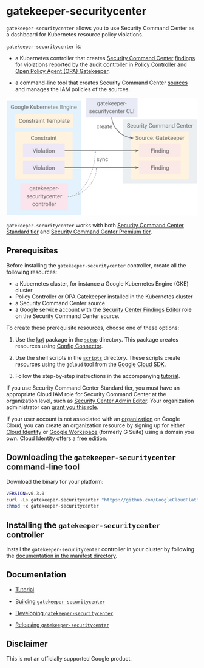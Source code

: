 # gatekeeper-securitycenter

`gatekeeper-securitycenter` allows you to use Security Command Center as a
dashboard for Kubernetes resource policy violations.

`gatekeeper-securitycenter` is:

-   a Kubernetes controller that creates
    [Security Command Center](https://cloud.google.com/security-command-center/docs)
    [findings](https://cloud.google.com/security-command-center/docs/reference/rest/v1/organizations.sources.findings)
    for violations reported by the
    [audit controller](https://cloud.google.com/anthos-config-management/docs/how-to/auditing-constraints)
    in
    [Policy Controller](https://cloud.google.com/anthos-config-management/docs/concepts/policy-controller)
    and
    [Open Policy Agent (OPA) Gatekeeper](https://github.com/open-policy-agent/gatekeeper).

-   a command-line tool that creates Security Command Center
    [sources](https://cloud.google.com/security-command-center/docs/reference/rest/v1/organizations.sources)
    and manages the IAM policies of the sources.

![Architecture](docs/architecture.svg)

`gatekeeper-securitycenter` works with both
[Security Command Center Standard tier](https://cloud.google.com/security-command-center/pricing#standard_tier_pricing)
and
[Security Command Center Premium tier](https://cloud.google.com/security-command-center/pricing#premium_tier_pricing).

## Prerequisites

Before installing the `gatekeeper-securitycenter` controller, create all the
following resources:

-   a Kubernetes cluster, for instance a Google Kubernetes Engine (GKE) cluster
-   Policy Controller or OPA Gatekeeper installed in the Kubernetes cluster
-   a Security Command Center source
-   a Google service account with the
    [Security Center Findings Editor](https://cloud.google.com/security-command-center/docs/access-control)
    role on the Security Command Center source.

To create these prerequisite resources, choose one of these options:

1.  Use the [kpt](https://kpt.dev) package in the [`setup`](setup) directory.
    This package creates resources using
    [Config Connector](https://cloud.google.com/config-connector/docs/overview).

2.  Use the shell scripts in the [`scripts`](scripts) directory. These scripts
    create resources using the `gcloud` tool from the
    [Google Cloud SDK](https://cloud.google.com/sdk).

3.  Follow the step-by-step instructions in the accompanying
    [tutorial](https://cloud.google.com/architecture/reporting-policy-controller-audit-violations-security-command-center).

If you use Security Command Center Standard tier, you must have an appropriate
Cloud IAM role for Security Command Center at the organization level, such as
[Security Center Admin Editor](https://cloud.google.com/security-command-center/docs/access-control).
Your organization administrator can
[grant you this role](https://cloud.google.com/resource-manager/docs/access-control-org).

If your user account is not associated with an
[organization](https://cloud.google.com/resource-manager/docs/creating-managing-organization)
on Google Cloud, you can create an organization resource by signing up for
either [Cloud Identity](https://cloud.google.com/identity) or
[Google Workspace](https://workspace.google.com/) (formerly G Suite) using a
domain you own. Cloud Identity offers a
[free edition](https://gsuite.google.com/signup/gcpidentity/welcome).

## Downloading the `gatekeeper-securitycenter` command-line tool

Download the binary for your platform:

```sh
VERSION=v0.3.0
curl -Lo gatekeeper-securitycenter "https://github.com/GoogleCloudPlatform/gatekeeper-securitycenter/releases/download/${VERSION}/gatekeeper-securitycenter_$(uname -s)_$(uname -m)"
chmod +x gatekeeper-securitycenter
```

## Installing the `gatekeeper-securitycenter` controller

Install the `gatekeeper-securitycenter` controller in your cluster by following
the [documentation in the manifest directory](manifests/README.md).

## Documentation

-   [Tutorial](https://cloud.google.com/architecture/reporting-policy-controller-audit-violations-security-command-center)

-   [Building `gatekeeper-securitycenter`](docs/build.md)

-   [Developing `gatekeeper-securitycenter`](docs/development.md)

-   [Releasing `gatekeeper-securitycenter`](docs/release.md)

## Disclaimer

This is not an officially supported Google product.
